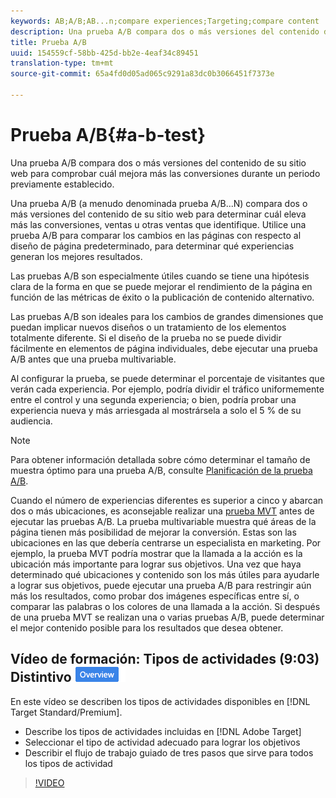 ```yaml
---
keywords: AB;A/B;AB...n;compare experiences;Targeting;compare content
description: Una prueba A/B compara dos o más versiones del contenido de su sitio web para comprobar cuál mejora más las conversiones durante un periodo previamente establecido.
title: Prueba A/B
uuid: 154559cf-58bb-425d-bb2e-4eaf34c89451
translation-type: tm+mt
source-git-commit: 65a4fd0d05ad065c9291a83dc0b3066451f7373e

---
```



# Prueba A/B{#a-b-test}

Una prueba A/B compara dos o más versiones del contenido de su sitio web para comprobar cuál mejora más las conversiones durante un periodo previamente establecido.

Una prueba A/B (a menudo denominada prueba A/B...N) compara dos o más versiones del contenido de su sitio web para determinar cuál eleva más las conversiones, ventas u otras ventas que identifique. Utilice una prueba A/B para comparar los cambios en las páginas con respecto al diseño de página predeterminado, para determinar qué experiencias generan los mejores resultados.

Las pruebas A/B son especialmente útiles cuando se tiene una hipótesis clara de la forma en que se puede mejorar el rendimiento de la página en función de las métricas de éxito o la publicación de contenido alternativo.

Las pruebas A/B son ideales para los cambios de grandes dimensiones que puedan implicar nuevos diseños o un tratamiento de los elementos totalmente diferente. Si el diseño de la prueba no se puede dividir fácilmente en elementos de página individuales, debe ejecutar una prueba A/B antes que una prueba multivariable.

Al configurar la prueba, se puede determinar el porcentaje de visitantes que verán cada experiencia. Por ejemplo, podría dividir el tráfico uniformemente entre el control y una segunda experiencia; o bien, podría probar una experiencia nueva y más arriesgada al mostrársela a solo el 5 % de su audiencia.

>[!NOTE]
>
>Para obtener información detallada sobre cómo determinar el tamaño de muestra óptimo para una prueba A/B, consulte [Planificación de la prueba A/B](../../c-activities/t-test-ab/sample-size-determination.md#concept_2801F552DB874C20B8A17C1B774C0383).

Cuando el número de experiencias diferentes es superior a cinco y abarcan dos o más ubicaciones, es aconsejable realizar una [prueba MVT](/help/c-activities/c-multivariate-testing/multivariate-testing.md) antes de ejecutar las pruebas A/B. La prueba multivariable muestra qué áreas de la página tienen más posibilidad de mejorar la conversión. Estas son las ubicaciones en las que debería centrarse un especialista en marketing. Por ejemplo, la prueba MVT podría mostrar que la llamada a la acción es la ubicación más importante para lograr sus objetivos. Una vez que haya determinado qué ubicaciones y contenido son los más útiles para ayudarle a lograr sus objetivos, puede ejecutar una prueba A/B para restringir aún más los resultados, como probar dos imágenes específicas entre sí, o comparar las palabras o los colores de una llamada a la acción. Si después de una prueba MVT se realizan una o varias pruebas A/B, puede determinar el mejor contenido posible para los resultados que desea obtener.

## Vídeo de formación: Tipos de actividades (9:03) Distintivo ![de información general](/help/assets/overview.png)

En este vídeo se describen los tipos de actividades disponibles en [!DNL Target Standard/Premium].

* Describe los tipos de actividades incluidas en [!DNL Adobe Target]
* Seleccionar el tipo de actividad adecuado para lograr los objetivos
* Describir el flujo de trabajo guiado de tres pasos que sirve para todos los tipos de actividad

>[!VIDEO](https://video.tv.adobe.com/v/17386)
